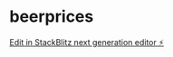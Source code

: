 # beerprices

[Edit in StackBlitz next generation editor ⚡️](https://stackblitz.com/~/github.com/mariusfredriksen/beerprices)